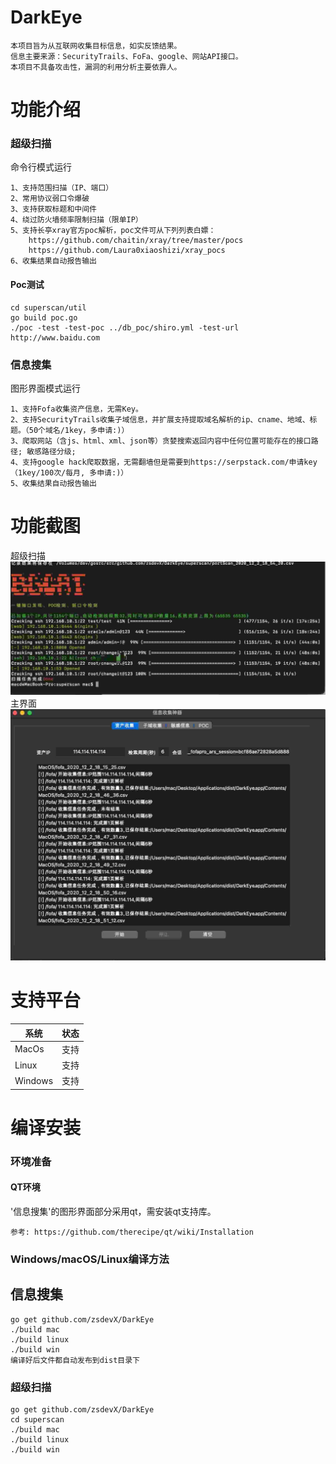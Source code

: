 # DarkEye
```
本项目旨为从互联网收集目标信息，如实反馈结果。
信息主要来源：SecurityTrails、FoFa、google、网站API接口。
本项目不具备攻击性，漏洞的利用分析主要依靠人。
```
功能介绍
===
### 超级扫描
命令行模式运行
```aidl
1、支持范围扫描（IP、端口）
2、常用协议弱口令爆破
3、支持获取标题和中间件
4、绕过防火墙频率限制扫描（限单IP）
5、支持长亭xray官方poc解析，poc文件可从下列列表白嫖：
    https://github.com/chaitin/xray/tree/master/pocs
    https://github.com/Laura0xiaoshizi/xray_pocs
6、收集结果自动报告输出
```

#### Poc测试
```aidl
cd superscan/util
go build poc.go
./poc -test -test-poc ../db_poc/shiro.yml -test-url http://www.baidu.com
```

### 信息搜集
图形界面模式运行
```aidl
1、支持Fofa收集资产信息，无需Key。
2、支持SecurityTrails收集子域信息，并扩展支持提取域名解析的ip、cname、地域、标题。（50个域名/1key，多申请:)）
3、爬取网站（含js、html、xml、json等）贪婪搜索返回内容中任何位置可能存在的接口路径; 敏感路径分级;
4、支持google hack爬取数据，无需翻墙但是需要到https://serpstack.com/申请key（1key/100次/每月, 多申请:)）
5、收集结果自动报告输出    
```

功能截图
===
超级扫描
![avatar](screenshot/superscan.jpg)
主界面
![avatar](screenshot/darkeye.jpg)



支持平台
===
|系统 |状态|
|--------------------------|----------------|
|MacOs | 支持|
|Linux | 支持|
|Windows | 支持|


编译安装
===

### 环境准备
#### QT环境
'信息搜集'的图形界面部分采用qt，需安装qt支持库。
```qt
参考: https://github.com/therecipe/qt/wiki/Installation
```

### Windows/macOS/Linux编译方法
## 信息搜集
```golnag
go get github.com/zsdevX/DarkEye
./build mac
./build linux
./build win
编译好后文件都自动发布到dist目录下
```

### 超级扫描
```golang
go get github.com/zsdevX/DarkEye
cd superscan
./build mac
./build linux
./build win
```

